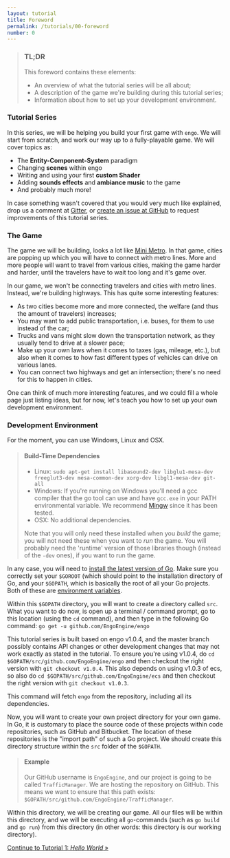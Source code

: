 ```yaml
---
layout: tutorial
title: Foreword
permalink: /tutorials/00-foreword
number: 0
---
```


> ### TL;DR
> This foreword contains these elements:
>
> * An overview of what the tutorial series will be all about;
> * A description of the game we're building during this tutorial series;
> * Information about how to set up your development environment.

### Tutorial Series

In this series, we will be helping you build your first game with `engo`. We will start from scratch, and work
our way up to a fully-playable game. We will cover topics as:

* The **Entity-Component-System** paradigm
* Changing **scenes** within engo
* Writing and using your first **custom Shader**
* Adding **sounds effects** and **ambiance music** to the game
* And probably much more!

In case something wasn't covered that you would very much like explained, drop us a comment at
[Gitter](https://gitter.im/EngoEngine/engo), or [create an issue at
GitHub](https://github.com/EngoEngine/engoengine.github.io/issues/new) to request improvements of this tutorial series.  

### The Game
The game we will be building, looks a lot like [Mini Metro](http://store.steampowered.com/app/287980/). In that game,
cities are popping up which you will have to connect with metro lines. More and more people will want to travel from
various cities, making the game harder and harder, until the travelers have to wait too long and it's game over.

In our game, we won't be connecting travelers and cities with metro lines. Instead, we're building highways. This has
quite some interesting features:

* As two cities become more and more connected, the welfare (and thus the amount of travelers) increases;
* You may want to add public transportation, i.e. buses, for them to use instead of the car;
* Trucks and vans might slow down the transportation network, as they usually tend to drive at a slower pace;
* Make up your own laws when it comes to taxes (gas, mileage, etc.), but also when it comes to how fast different
types of vehicles can drive on various lanes.
* You can connect two highways and get an intersection; there's no need for this to happen in cities.

One can think of much more interesting features, and we could fill a whole page just listing ideas, but for now, let's
teach you how to set up your own development environment.

### Development Environment
For the moment, you can use Windows, Linux and OSX.

> #### Build-Time Dependencies
> * Linux: `sudo apt-get install libasound2-dev libglu1-mesa-dev freeglut3-dev mesa-common-dev xorg-dev libgl1-mesa-dev git-all`
> * Windows: If you're running on Windows you'll need a gcc compiler that the go tool can use and have `gcc.exe` in your PATH environmental variable. We recommend [Mingw](http://mingw-w64.org/doku.php/start) since it has been tested.
> * OSX: No additional dependencies.
>
> Note that you will only need these installed when you *build* the game; you will not need these when you want to
> *run* the game. You will probably need the 'runtime' version of those libraries though (instead of the `-dev` ones),
> if you want to run the game.

In any case, you will need to [install the latest version of Go](https://golang.org/dl/). Make sure you
correctly set your `$GOROOT` (which should point to the installation directory of Go, and your `$GOPATH`, which is
basically the root of all your Go projects. Both of these are
[environment variables](https://en.wikipedia.org/wiki/Environment_variable).

Within this `$GOPATH` directory, you will want to create a directory called `src`. What you want to do now, is open
up a terminal / command prompt, go to this location (using the `cd` command), and then type in the following Go command:
`go get -u github.com/EngoEngine/engo`

This tutorial series is built based on engo v1.0.4, and the master branch possibly contains API changes or other
development changes that may not work exactly as stated in the tutorial. To ensure you're using v1.0.4, do
`cd $GOPATH/src/github.com/EngoEngine/engo` and then checkout the right version with `git checkout v1.0.4`. This also depends
on using v1.0.3 of ecs, so also do `cd $GOPATH/src/github.com/EngoEngine/ecs` and then checkout the right version with `git checkout v1.0.3`.

This command will fetch `engo` from the repository, including all its dependencies.

Now, you will want to create your own project directory for your own game. In Go, it is customary to place the source code
of these projects within code repositories, such as GitHub and Bitbucket. The location of these
repositories is the "import path" of such a Go project. We should create this directory structure within the `src`
folder of the `$GOPATH`.

> #### Example
> Our GitHub username is `EngoEngine`, and our project is going to be called `TrafficManager`. We are hosting the repository on
> GitHub. This means we want to ensure that this path exists: `$GOPATH/src/github.com/EngoEngine/TrafficManager`.

Within this directory, we will be creating our game. All our files will be within this directory, and we will be
executing all `go`-commands (such as `go build` and `go run`) from this directory (in other words: this directory
is our working directory).

<div class="button-group stacked">
<a class="button" href="/tutorials/01-hello-world">Continue to Tutorial 1: <i>Hello World</i> &raquo;</a>
</div>

